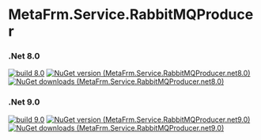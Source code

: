 # MetaFrm.Service.RabbitMQProducer

### .Net 8.0
[![build 8.0](https://github.com/MetaFrm/MetaFrm.Service.RabbitMQProducer/actions/workflows/build_8.0.yml/badge.svg)](https://github.com/MetaFrm/MetaFrm.Service.RabbitMQProducer/actions/workflows/build_8.0.yml)
[![NuGet version (MetaFrm.Service.RabbitMQProducer.net8.0)](https://img.shields.io/nuget/v/MetaFrm.Service.RabbitMQProducer.net8.0)](https://www.nuget.org/packages/MetaFrm.Service.RabbitMQProducer.net8.0/)
[![NuGet downloads (MetaFrm.Service.RabbitMQProducer.net8.0)](https://img.shields.io/nuget/dt/MetaFrm.Service.RabbitMQProducer.net8.0)](https://www.nuget.org/packages/MetaFrm.Service.RabbitMQProducer.net8.0/)
### .Net 9.0
[![build 9.0](https://github.com/MetaFrm/MetaFrm.Service.RabbitMQProducer/actions/workflows/build_9.0.yml/badge.svg)](https://github.com/MetaFrm/MetaFrm.Service.RabbitMQProducer/actions/workflows/build_9.0.yml)
[![NuGet version (MetaFrm.Service.RabbitMQProducer.net9.0)](https://img.shields.io/nuget/v/MetaFrm.Service.RabbitMQProducer.net9.0)](https://www.nuget.org/packages/MetaFrm.Service.RabbitMQProducer.net9.0/)
[![NuGet downloads (MetaFrm.Service.RabbitMQProducer.net9.0)](https://img.shields.io/nuget/dt/MetaFrm.Service.RabbitMQProducer.net9.0)](https://www.nuget.org/packages/MetaFrm.Service.RabbitMQProducer.net9.0/)